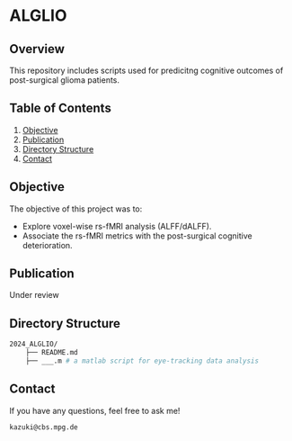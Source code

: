 # ALGLIO

## Overview

This repository includes scripts used for predicitng cognitive outcomes of post-surgical glioma patients.

## Table of Contents

1. [Objective](#objective)
2. [Publication](#publication)
3. [Directory Structure](#directory-structure)
4. [Contact](#contact)


## Objective

The objective of this project was to:
- Explore voxel-wise rs-fMRI analysis (ALFF/dALFF).
- Associate the rs-fMRI metrics with the post-surgical cognitive deterioration.


## Publication

Under review

## Directory Structure
```bash
2024_ALGLIO/
    ├── README.md
    ├── ___.m # a matlab script for eye-tracking data analysis
```

## Contact
If you have any questions, feel free to ask me!
 ```bash
kazuki@cbs.mpg.de
 ```
